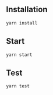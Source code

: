 ## Installation

```bash
yarn install
```

## Start 

```bash
yarn start
```

##  Test

```bash
yarn test
```
